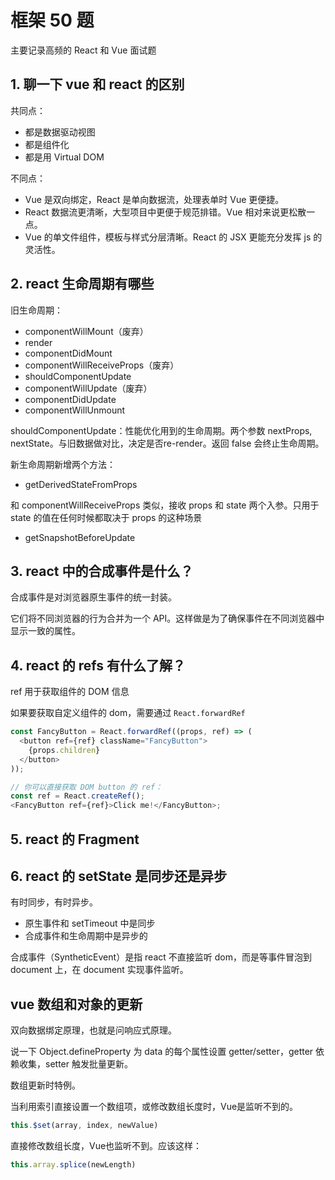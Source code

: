 # 框架 50 题

主要记录高频的 React 和 Vue 面试题
## 1. 聊一下 vue 和 react 的区别

共同点：

- 都是数据驱动视图
- 都是组件化
- 都是用 Virtual DOM

不同点：

- Vue 是双向绑定，React 是单向数据流，处理表单时 Vue 更便捷。
- React 数据流更清晰，大型项目中更便于规范排错。Vue 相对来说更松散一点。
- Vue 的单文件组件，模板与样式分层清晰。React 的 JSX 更能充分发挥 js 的灵活性。

## 2. react 生命周期有哪些

旧生命周期：

- componentWillMount（废弃）
- render
- componentDidMount
- componentWillReceiveProps（废弃）
- shouldComponentUpdate
- componentWillUpdate（废弃）
- componentDidUpdate
- componentWillUnmount

shouldComponentUpdate：性能优化用到的生命周期。两个参数 nextProps, nextState。与旧数据做对比，决定是否re-render。返回 false 会终止生命周期。

新生命周期新增两个方法：

- getDerivedStateFromProps

和 componentWillReceiveProps 类似，接收 props 和 state 两个入参。只用于 state 的值在任何时候都取决于 props 的这种场景

- getSnapshotBeforeUpdate

## 3. react 中的合成事件是什么？

合成事件是对浏览器原生事件的统一封装。

它们将不同浏览器的行为合并为一个 API。这样做是为了确保事件在不同浏览器中显示一致的属性。

## 4. react 的 refs 有什么了解？

ref 用于获取组件的 DOM 信息

如果要获取自定义组件的 dom，需要通过 `React.forwardRef`

```js
const FancyButton = React.forwardRef((props, ref) => (
  <button ref={ref} className="FancyButton">
    {props.children}
  </button>
));

// 你可以直接获取 DOM button 的 ref：
const ref = React.createRef();
<FancyButton ref={ref}>Click me!</FancyButton>;
```

## 5. react 的 Fragment


## 6. react 的 setState 是同步还是异步

有时同步，有时异步。

- 原生事件和 setTimeout 中是同步
- 合成事件和生命周期中是异步的

合成事件（SyntheticEvent）是指 react 不直接监听 dom，而是等事件冒泡到 document 上，在 document 实现事件监听。

## vue 数组和对象的更新

双向数据绑定原理，也就是问响应式原理。

说一下 Object.defineProperty 为 data 的每个属性设置 getter/setter，getter 依赖收集，setter 触发批量更新。

数组更新时特例。

当利用索引直接设置一个数组项，或修改数组长度时，Vue是监听不到的。

```js
this.$set(array, index, newValue)
```
直接修改数组长度，Vue也监听不到。应该这样：

```js
this.array.splice(newLength)
```
